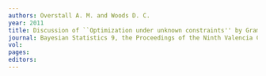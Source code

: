 ```yaml
---
authors: Overstall A. M. and Woods D. C. 
year: 2011 
title: Discussion of ``Optimization under unknown constraints'' by Gramacy and Lee 
journal: Bayesian Statistics 9, the Proceedings of the Ninth Valencia Conference 
vol: 
pages: 
editors: 
---
```

